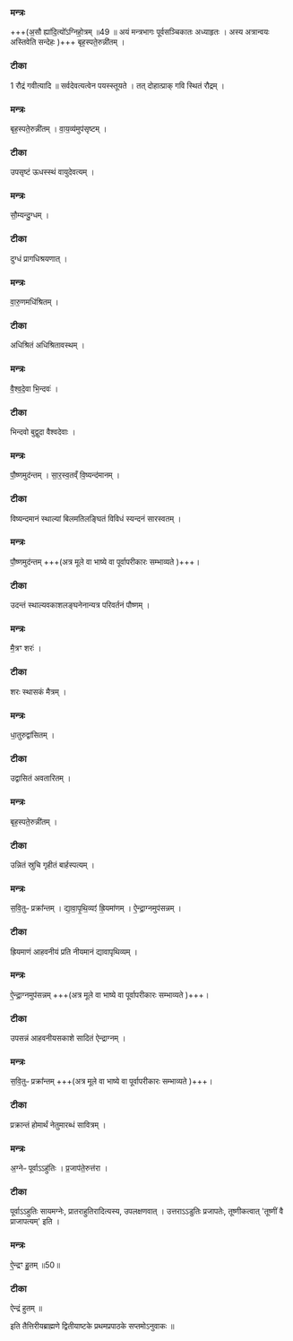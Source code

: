



### मन्त्रः
+++(अ॒सौ ह्या॑दि॒त्यो᳚ऽग्निहो॒त्रम् ॥49 ॥ अयं मन्त्रभागः पूर्वसञ्चिकातः अध्याहृतः ।  अस्य अत्रान्वयः अस्तिवेति सन्देहः )+++
बृह॒स्पते॒रुन्नी॑तम् ।

### टीका
1 रौद्रं गवीत्यादि ॥ सर्वदेवत्यत्वेन पयस्स्तूयते । तत् दोहात्प्राक् गवि स्थितं रौद्रम् ।
### मन्त्रः
बृह॒स्पते॒रुन्नी॑तम् ।
वा॒य॒व्य॑मुप॑सृष्टम् ।
### टीका
उपसृष्टं ऊधस्स्थं वायुदेवत्यम् ।
### मन्त्रः
सौ॒म्यन्दु॒ग्धम् ।

### टीका
दुग्धं प्रागधिश्रयणात् ।
### मन्त्रः
वा॒रु॒णमधि॑श्रितम् ।

### टीका
अधिश्रितं अधिश्रितावस्थम् ।
### मन्त्रः
वै॒श्व॒दे॒वा भि॒न्दवः॑ ।

### टीका
भिन्दवो बुद्वुदा वैश्वदेवाः ।
### मन्त्रः
पौ॒ष्णमुद॑न्तम् ।
सा॒र॒स्व॒तव्ँ वि॒ष्यन्द॑मानम् ।

### टीका
विष्यन्दमानं स्थाल्यां बिलमतिलङ्घितं विविधं स्यन्दनं सारस्वतम् ।
### मन्त्रः
पौ॒ष्णमुद॑न्तम् +++(अत्र मूले वा भाष्ये वा पूर्वापरीकारः सम्भाव्यते  )+++।

### टीका
उदन्तं स्थाल्यवकाशलङ्घनेनान्यत्र परिवर्तनं पौष्णम् ।
### मन्त्रः
मै॒त्रꣳ शरः॑ ।

### टीका
शरः स्थासकं मैत्रम् ।
### मन्त्रः
धा॒तुरुद्वा॑सितम् ।

### टीका
उद्वासितं अवतारितम् ।
### मन्त्रः
बृह॒स्पते॒रुन्नी॑तम् ।

### टीका
उन्नितं स्रुचि गृहीतं बार्हस्पत्यम् ।
### मन्त्रः
स॒वि॒तुᳶ प्रक्रा᳚न्तम् ।
द्या॒वा॒पृ॒थि॒व्यꣵ॑ ह्रि॒यमा॑णम् ।
ऐ॒न्द्रा॒ग्नमुप॑सन्नम् ।

### टीका
ह्रियमाणं आहवनीयं प्रति नीयमानं द्यावापृथिव्यम् ।
### मन्त्रः
ऐ॒न्द्रा॒ग्नमुप॑सन्नम् +++(अत्र मूले वा भाष्ये वा पूर्वापरीकारः सम्भाव्यते  )+++।

### टीका
उपसन्नं आहवनीयसकाशे सादितं ऐन्द्राग्नम् ।
### मन्त्रः
स॒वि॒तुᳶ प्रक्रा᳚न्तम् +++(अत्र मूले वा भाष्ये वा पूर्वापरीकारः सम्भाव्यते  )+++।
### टीका
प्रक्रान्तं होमार्थं नेतुमारब्धं सावित्रम् ।
### मन्त्रः
अ॒ग्नेᳶ पूर्वाऽऽहु॑तिः ।
प्र॒जाप॑ते॒रुत्त॑रा ।

### टीका

पूर्वाऽऽहुतिः सायमग्नेः, प्रातराहुतिरादित्यस्य, उपलक्षणवात् । उत्तराऽऽडुतिः प्रजापतेः, तूष्णीकत्वात् 'तूष्णीं वै प्राजापत्यम्' इति ।
### मन्त्रः
ऐ॒न्द्रꣳ हु॒तम् ॥50॥  

### टीका
ऐन्द्रं हुतम् ॥

इति तैत्तिरीयब्राह्मणे द्वितीयाष्टके प्रथमप्रपाठके सप्तमोऽनुवाकः ॥  
